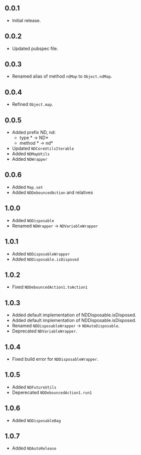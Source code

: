 ## 0.0.1

* Initial release.

## 0.0.2

* Updated pubspec file.

## 0.0.3

* Renamed alias of method ```ndMap``` to ```Object.ndMap```.

## 0.0.4

* Refined ```Object.map```.

## 0.0.5

* Added prefix ND, nd: 
    * type * -> ND*
    * method * -> nd*
* Updated ```NDCoreUtilsIterable```
* Added ```NDMapUtils```
* Added ```NDWrapper```

## 0.0.6
* Added ```Map.set```
* Added ```NDDebouncedAction``` and relatives

## 1.0.0
* Added ```NDDisposable```
* Renamed ```NDWrapper``` -> ```NDVariableWrapper```

## 1.0.1
* Added ```NDDisposableWrapper```
* Added ```NDDisposable.isDisposed```

## 1.0.2
* Fixed ```NDDebouncedAction1.toAction1```

## 1.0.3
* Added default implementation of NDDisposable.isDisposed.
* Added default implementation of NDDisposable.isDisposed.
* Renamed ```NDDisposableWrapper``` -> ```NDAutoDisposable```.
* Deprecated ```NDVariableWrapper```.

## 1.0.4
* Fixed build error for ```NDDisposableWrapper```.

## 1.0.5
* Added ```NDFutureUtils```
* Deperecated ```NDDebouncedAction1.run1```

## 1.0.6
* Added ```NDDisposableBag```

## 1.0.7
* Added ```NDAutoRelease```
